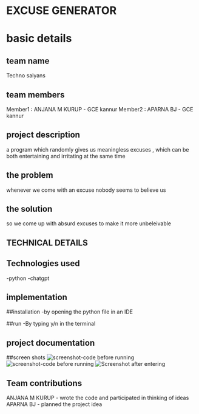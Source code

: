 # EXCUSE GENERATOR

 # basic details

## team name
Techno saiyans

## team members
 Member1 : ANJANA M KURUP - GCE kannur
 Member2 : APARNA BJ  - GCE kannur

 ## project description
 a program which randomly gives us meaningless excuses , which can be both entertaining and irritating at the same time

 ## the problem
 whenever we come with an excuse nobody seems to believe us

## the solution
so we come up with absurd excuses to make it more unbeleivable

##  TECHNICAL DETAILS
 ## Technologies used
  -python
  -chatgpt
## implementation

 ##installation
 -by opening the python file in an IDE
 
##run
-By typing y/n in the terminal
## project documentation
 ##screen shots
 ![screenshot-code before running](https://github.com/user-attachments/assets/636c6727-e49d-40db-b436-f99a6d8bcd32)
 ![screenshot-code before running](https://github.com/user-attachments/assets/4af398aa-e550-433f-95e2-c3770905af1f)
 ![Screenshot after entering](https://github.com/user-attachments/assets/f95419e2-a805-4b6d-895a-44b4de101ef9)
## Team contributions
ANJANA M KURUP - wrote the code and participated in thinking of ideas
APARNA BJ - planned the project idea








